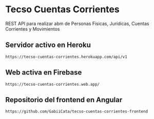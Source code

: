 # Tecso Cuentas Corrientes

REST API para realizar abm de Personas Fisicas, Jurídicas, Cuentas Corrientes y Movimientos

## Servidor activo en Heroku

    https://tecso-cuentas-corrientes.herokuapp.com/api/v1

## Web activa en Firebase

    https://tecso-cuentas-corrientes.web.app/
## Repositorio del frontend en Angular 
    https://github.com/GabiiCata/tecso-cuentas-corrientes-frontend
